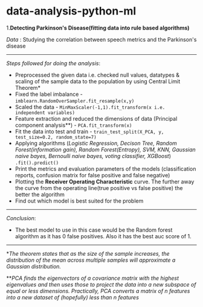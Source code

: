 # data-analysis-python-ml
1.**Detecting Parkinson's Disease(fitting data into rule based algorithms)**

  *Data*  : Studying the correlation between speech metrics and the Parkinson's disease

  * * *
  *Steps followed for doing the analysis*:
  - Preprocessed the given data i.e. checked null values, datatypes & scaling of the sample data to the population by using Central Limit Theorem*
  - Fixed the label imbalance - `imblearn.RandomOverSampler.fit_resample(x,y)`
  - Scaled the data - `MinMaxScaler(-1,1).fit_transform(x i.e.  independent variables)`
  - Feature extraction and reduced the dimensions of data  (Principal component analysis**) - `PCA.fit_transform(x)`
  - Fit the data into test and train - `train_test_split(X_PCA, y, test_size=0.2, random_state=7)`
  - Applying algorithms  (*Logistic Regression, Decison Tree, Random Forest(information gain), Random Forest(Entropy), SVM, KNN, Gaussian naive bayes, Bernoulli naive bayes, voting classifier, XGBoost*) 
  `.fit().predict()`
  - Print the metrics and evaluation parameters of the models (classification reports, confusion matrix for false positive and false negative)
  - Plotting the **Receiver Operating Characteristic** curve. The further away the curve from the operating line(true positive vs false positive) the better the algorithm
  - Find out which model is best suited for the problem
  * * *
  *Conclusion*:

  - The best model to use in this case would be the Random forest algorithm as it has 0 false positives. Also it has the best auc score of 1.

  ***
  **The theorem states that as the size of the sample increases, the distribution of the mean across multiple samples will approximate a Gaussian distribution.*

  ***PCA finds the eigenvectors of a covariance matrix with the highest eigenvalues and then uses those to project the data into a new subspace of equal or less dimensions. Practically, PCA converts a matrix of n features into a new dataset of (hopefully) less than n features*
